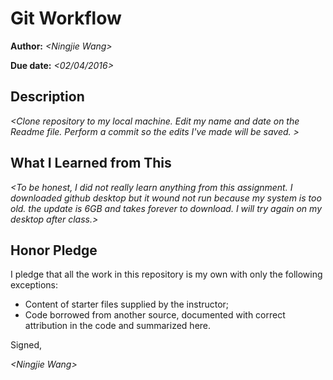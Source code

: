 # Git Workflow

**Author:** _\<Ningjie Wang\>_

**Due date:** _\<02/04/2016\>_

## Description

_\<Clone repository to my local machine. Edit my name and date on the Readme file.
Perform a commit so the edits I've made will be saved. \>_

## What I Learned from This

_\<To be honest, I did not really learn anything from this assignment. I downloaded github desktop but it wound not run because my system is too old. the update is 6GB and takes forever to download. I will try again on my desktop after class.\>_

## Honor Pledge

I pledge that all the work in this repository is my own with only the following exceptions:

* Content of starter files supplied by the instructor;
* Code borrowed from another source, documented with correct attribution in the code and summarized here.

Signed,

_\<Ningjie Wang\>_

